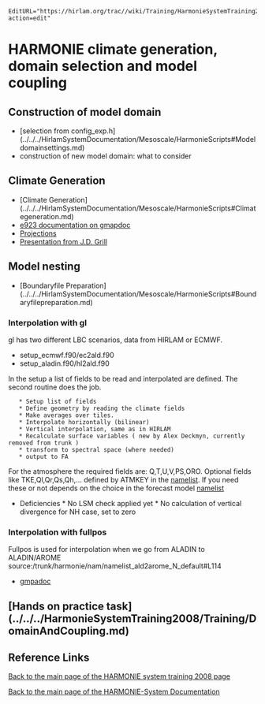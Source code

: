 ```@meta
EditURL="https://hirlam.org/trac//wiki/Training/HarmonieSystemTraining2008/Lecture/DomainAndCoupling?action=edit"
```

# HARMONIE climate generation, domain selection and model coupling

## Construction of model domain
 * [selection from config_exp.h] (../../../HirlamSystemDocumentation/Mesoscale/HarmonieScripts#Modeldomainsettings.md)
 * construction of new model domain: what to consider
## Climate Generation

 * [Climate Generation] (../../../HirlamSystemDocumentation/Mesoscale/HarmonieScripts#Climategeneration.md)
 * [e923 documentation on gmapdoc](http://www.cnrm.meteo.fr/gmapdoc/spip.php?page=recherche&recherche=e923)
 * [Projections](http://www.cnrm.meteo.fr/gmapdoc/spip.php?rubrique24)
 * [Presentation from J.D. Grill](http://www.cnrm.meteo.fr/gmapdoc/spip.php?article108)
 
## Model nesting

  * [Boundaryfile Preparation] (../../../HirlamSystemDocumentation/Mesoscale/HarmonieScripts#Boundaryfilepreparation.md)

### Interpolation with gl

 gl has two different LBC scenarios, data from HIRLAM or ECMWF.

   *  setup_ecmwf.f90/ec2ald.f90
   *  setup_aladin.f90/hl2ald.f90

In the setup a list of fields to be read and interpolated are defined. The second routine does the job.

       * Setup list of fields
       * Define geometry by reading the climate fields
       * Make averages over tiles.
       * Interpolate horizontally (bilinear)
       * Vertical interpolation, same as in HIRLAM
       * Recalculate surface variables ( new by Alex Deckmyn, currently removed from trunk )
       * transform to spectral space (where needed)
       * output to FA


For the atmosphere the required fields are: Q,T,U,V,PS,ORO. Optional fields like TKE,Ql,Qr,Qs,Qh,... defined by ATMKEY in the 
[namelist](https://hirlam.org/trac/browser//trunk/harmonie/scr/hir2ald#L34). If you need these or not depends on the choice in the forecast model 
[namelist](https://hirlam.org/trac/browser//trunk/harmonie/nam/namelist_fcstald_h_default#L238)

 * Deficiencies
       * No LSM check applied yet
       * No calculation of vertical divergence for NH case, set to zero

### Interpolation with fullpos

 Fullpos is used for interpolation when we go from ALADIN to ALADIN/AROME
 source:/trunk/harmonie/nam/namelist_ald2arome_N_default#L114
 
 * [gmpadoc](http://www.cnrm.meteo.fr/gmapdoc/spip.php?page=recherche&recherche=ee927)

## [Hands on practice task] (../../../HarmonieSystemTraining2008/Training/DomainAndCoupling.md)
## Reference Links

[ Back to the main page of the HARMONIE system training 2008 page](https://hirlam.org/trac/wiki/HarmonieSystemTraining2008)

[Back to the main page of the HARMONIE-System Documentation](https://hirlam.org/trac/wiki/HarmonieSystemDocumentation)